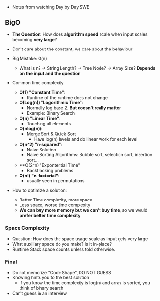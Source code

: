 * Notes from watching Day by Day SWE
## BigO
* **The Question**: How does **algorithm speed** scale when input scales becoming **very large**?
* Don't care about the constant, we care about the behaviour
* Big Mistake: O(n)
  * What is n? 
    -> String Length? 
    -> Tree Node? 
    -> Array Size? 
    **Depends on the input and the question**
* Common time complexity
  * **O(1) "Constant Time"**:
    * Runtime of the runtime does not change
  * **O(Log(n)) "Logorithmic Time"**: 
    * Normally log base 2. **But doesn't really matter**
    * Example: Binary Search
  * **O(n) "Linear Time"**: 
    * Touching all elements
  * **O(nlog(n))**: 
    * Merge Sort & Quick Sort
      * Have log(n) levels and do linear work for each level
  * **O(n^2) "n-squared"**: 
     * Naive Solution
     * Naive Sorting Algorithms: Bubble sort, selection sort, insertion sort...
  * **O(2^n) "Expontential Time"
      * Backtracking problems
  * **O(n!) "n-factorial"**: 
      * usually seen in permutations
      
* How to optimize a solution: 
  * Better Time complexity, more space
  * Less space, worse time complexity
  * **We can buy more memory but we can't buy time**, so we would **prefer better time complexity**

### Space Complexity
* Question: How does the space usage scale as input gets very large
* What auxiliary space do you make? Is it in-place? 
* Runtime Stack space counts unless told otherwise. 

### Final
* Do not memorize "Code Shape", DO NOT GUESS
* Knowing hints you to the best solution
  * If you know the time complexity is log(n) and array is sorted, you think of binary search
* Can't guess in an interview

